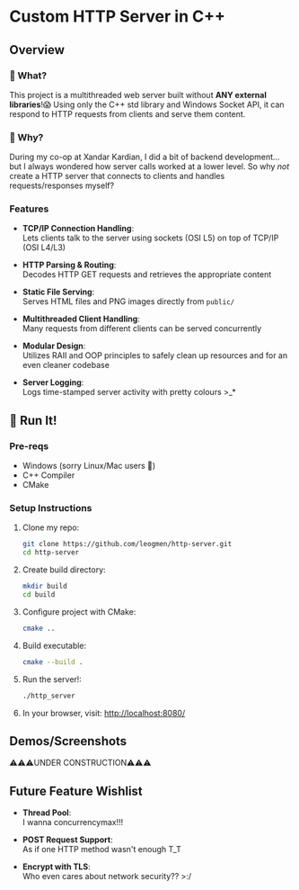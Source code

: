 # Custom HTTP Server in C++

## Overview

### 🤔 What? 
This project is a multithreaded web server built without **ANY external libraries**!😱 Using only the C++ std library and Windows Socket API, it can respond to HTTP requests from clients and serve them content.  

### 🗿 Why? 
During my co-op at Xandar Kardian, I did a bit of backend development... but I always wondered how server calls worked at a lower level. So why _not_ create a HTTP server that connects to clients and handles requests/responses myself?

### Features
- **TCP/IP Connection Handling**:   
  Lets clients talk to the server using sockets (OSI L5) on top of TCP/IP (OSI L4/L3)
  
- **HTTP Parsing & Routing**:  
  Decodes HTTP GET requests and retrieves the appropriate content 

- **Static File Serving**:  
  Serves HTML files and PNG images directly from `public/`  

- **Multithreaded Client Handling**:  
  Many requests from different clients can be served concurrently

- **Modular Design**:  
  Utilizes RAII and OOP principles to safely clean up resources and for an even cleaner codebase

- **Server Logging**:  
  Logs time-stamped server activity with pretty colours >_*

## 🙏 Run It!

### Pre-reqs
- Windows (sorry Linux/Mac users 🥀)
- C++ Compiler
- CMake

### Setup Instructions
1. Clone my repo:
   ```bash
   git clone https://github.com/leogmen/http-server.git
   cd http-server
2. Create build directory:
   ```bash
   mkdir build
   cd build
3. Configure project with CMake:
   ```bash
   cmake ..
5. Build executable:
   ```bash
   cmake --build .
6. Run the server!:
   ```bash
   ./http_server
7. In your browser, visit: [http://localhost:8080/](http://localhost:8080/)

## Demos/Screenshots
⚠️⚠️⚠️UNDER CONSTRUCTION⚠️⚠️⚠️

## Future Feature Wishlist
- **Thread Pool**:  
  I wanna concurrencymax!!!

- **POST Request Support**:  
  As if one HTTP method wasn't enough T_T

- **Encrypt with TLS**:  
  Who even cares about network security?? >:/

